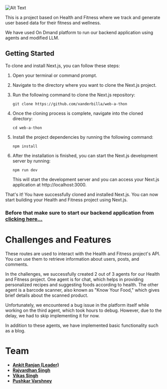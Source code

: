 ![Alt Text](https://www.leapingbunny.org/sites/default/files/2021-12/Undefined%20logo%20blk.png)

This is a project based on Health and Fitness where we track and generate user based data for their fitness and wellness. 


We have used On Dmand platform to run our backend application using agents and modified LLM. 

## Getting Started

To clone and install Next.js, you can follow these steps:

1. Open your terminal or command prompt.
2. Navigate to the directory where you want to clone the Next.js project.
3. Run the following command to clone the Next.js repository:

    ```
    git clone https://github.com/xanderbilla/web-a-thon
    ```

4. Once the cloning process is complete, navigate into the cloned directory:

    ```
    cd web-a-thon
    ```

5. Install the project dependencies by running the following command:

    ```
    npm install
    ```


6. After the installation is finished, you can start the Next.js development server by running:

    ```
    npm run dev
    ```

    This will start the development server and you can access your Next.js application at http://localhost:3000.

That's it! You have successfully cloned and installed Next.js. You can now start building your Health and Fitness project using Next.js.

### **Before that make sure to start our backend application from [clicking here...](https://github.com/rajvardhan05/webAThon-backend)**


# Challenges and Features

These routes are used to interact with the Health and Fitness project's API. You can use them to retrieve information about users, posts, and comments.

In the challenges, we successfully created 2 out of 3 agents for our Health and Fitness project. One agent is for chat, which helps in providing personalized recipes and suggesting foods according to health. The other agent is a barcode scanner, also known as "Know Your Food," which gives brief details about the scanned product. 

Unfortunately, we encountered a bug issue in the platform itself while working on the third agent, which took hours to debug. However, due to the delay, we had to skip implementing it for now. 

In addition to these agents, we have implemented basic functionality such as a blog. 


# Team

- [**Ankit Ranjan (Leader)**](https://github.com/ankitrj3)
- [**Rajvardhan Singh**](https://github.com/rajvardhan05)
- [**Vikas Singh**](https://github.com/xanderbilla/)
- [**Pushkar Varshney**](https://github.com/M-Pushkar-Varshney-K)







